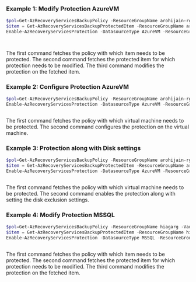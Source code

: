 ### Example 1: Modify Protection AzureVM
```powershell
$pol=Get-AzRecoveryServicesBackupPolicy -ResourceGroupName arohijain-rg -VaultName arohijain-backupvault -PolicyName EnhancedBackupTesting
$item = Get-AzRecoveryServicesBackupProtectedItem -ResourceGroupName arohijain-rg -VaultName arohijain-backupvault -SubscriptionId "38304e13-357e-405e-9e9a-220351dcce8c" -Filter "backupManagementType eq 'AzureIaasVM' and WorkloadType -eq 'AzureVM'" | Where-Object { $_.Property.FriendlyName -match "arohijain-vm"}
Enable-AzRecoveryServicesProtection -DatasourceType AzureVM -ResourceGroupName arohijain-rg -VaultName arohijain-backupvault -Item $item -PolicyId $pol.Id 
```

```output


```
The first command fetches the policy with which item needs to be protected. The second command fetches the protected item for which protection needs to be modified. The third command modifies the protection on the fetched item.


### Example 2: Configure Protection AzureVM
```powershell
$pol=Get-AzRecoveryServicesBackupPolicy -ResourceGroupName arohijain-rg -VaultName arohijain-backupvault -PolicyName EnhancedBackupTesting
Enable-AzRecoveryServicesProtection -DatasourceType AzureVM -ResourceGroupName arohijain-rg -VaultName arohijain-backupvault -VMName arohijain-vm -PolicyId $pol.Id
```

```output

```

The first command fetches the policy with which virtual machine needs to be protected. The second command configures the protection on the virtual machine.

### Example 3: Protection along with Disk settings
```powershell
$pol=Get-AzRecoveryServicesBackupPolicy -ResourceGroupName arohijain-rg -VaultName arohijain-backupvault -PolicyName EnhancedBackupTesting
$item = Get-AzRecoveryServicesBackupProtectedItem -ResourceGroupName arohijain-rg -VaultName arohijain-backupvault -SubscriptionId "38304e13-357e-405e-9e9a-220351dcce8c" -Filter "backupManagementType eq 'AzureIaasVM' and WorkloadType -eq 'AzureVM'" | Where-Object { $_.Property.FriendlyName -match "arohijain-vm"}
Enable-AzRecoveryServicesProtection -DatasourceType AzureVM -ResourceGroupName arohijain-rg -VaultName arohijain-backupvault -Item $item -PolicyId $pol.Id -InclusionDisksList @("1","2")
```

```output

```

The first command fetches the policy with which virtual machine needs to be protected. The second command enables the protection along with setting the disk exclusion settings.

### Example 4: Modify Protection MSSQL
```powershell
$pol=Get-AzRecoveryServicesBackupPolicy -ResourceGroupName hiagarg -VaultName hiagaVault -PolicyName hiagaSQLPolicy
$item = Get-AzRecoveryServicesBackupProtectedItem -ResourceGroupName hiagarg -VaultName hiagaVault -SubscriptionId "38304e13-357e-405e-9e9a-220351dcce8c" -Filter "backupManagementType eq 'AzureWorkload' and WorkloadType -eq 'MSSQL'" | Where-Object { $_.Name -match "SQLDataBase;MSSQLSERVER;model_restored_5_31_2023_1254"}
Enable-AzRecoveryServicesProtection -DatasourceType MSSQL -ResourceGroupName hiagarg -VaultName hiagaVault -Item $item -PolicyId $pol.Id 
```

```output

```

The first command fetches the policy with which item needs to be protected. The second command fetches the protected item for which protection needs to be modified. The third command modifies the protection on the fetched item.


